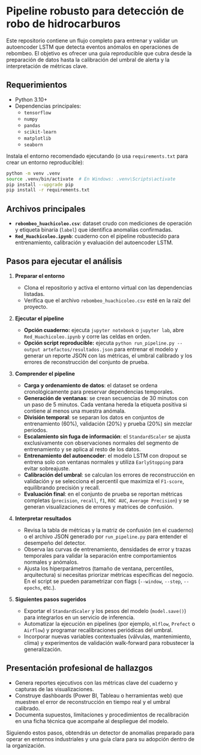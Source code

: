 # Pipeline robusto para detección de robo de hidrocarburos

Este repositorio contiene un flujo completo para entrenar y validar un autoencoder LSTM que detecta eventos anómalos en operaciones de rebombeo. El objetivo es ofrecer una guía reproducible que cubra desde la preparación de datos hasta la calibración del umbral de alerta y la interpretación de métricas clave.

## Requerimientos

- Python 3.10+
- Dependencias principales:
  - `tensorflow`
  - `numpy`
  - `pandas`
  - `scikit-learn`
  - `matplotlib`
  - `seaborn`

Instala el entorno recomendado ejecutando (o usa `requirements.txt` para crear un entorno reproducible):

```bash
python -m venv .venv
source .venv/bin/activate  # En Windows: .venv\Scripts\activate
pip install --upgrade pip
pip install -r requirements.txt
```

## Archivos principales

- **`rebombeo_huachicoleo.csv`**: dataset crudo con mediciones de operación y etiqueta binaria (`label`) que identifica anomalías confirmadas.
- **`Red_Huachicoleo.ipynb`**: cuaderno con el pipeline robustecido para entrenamiento, calibración y evaluación del autoencoder LSTM.

## Pasos para ejecutar el análisis

1. **Preparar el entorno**
   - Clona el repositorio y activa el entorno virtual con las dependencias listadas.
   - Verifica que el archivo `rebombeo_huachicoleo.csv` esté en la raíz del proyecto.

2. **Ejecutar el pipeline**
   - **Opción cuaderno:** ejecuta `jupyter notebook` o `jupyter lab`, abre `Red_Huachicoleo.ipynb` y corre las celdas en orden.
   - **Opción script reproducible:** ejecuta `python run_pipeline.py --output artefactos/resultados.json` para entrenar el modelo y generar un reporte JSON con las métricas, el umbral calibrado y los errores de reconstrucción del conjunto de prueba.

3. **Comprender el pipeline**
   - **Carga y ordenamiento de datos**: el dataset se ordena cronológicamente para preservar dependencias temporales.
   - **Generación de ventanas**: se crean secuencias de 30 minutos con un paso de 5 minutos. Cada ventana hereda la etiqueta positiva si contiene al menos una muestra anómala.
   - **División temporal**: se separan los datos en conjuntos de entrenamiento (60%), validación (20%) y prueba (20%) sin mezclar periodos.
   - **Escalamiento sin fuga de información**: el `StandardScaler` se ajusta exclusivamente con observaciones normales del segmento de entrenamiento y se aplica al resto de los datos.
   - **Entrenamiento del autoencoder**: el modelo LSTM con dropout se entrena solo con ventanas normales y utiliza `EarlyStopping` para evitar sobreajuste.
   - **Calibración del umbral**: se calculan los errores de reconstrucción en validación y se selecciona el percentil que maximiza el `F1-score`, equilibrando precisión y recall.
   - **Evaluación final**: en el conjunto de prueba se reportan métricas completas (`precision`, `recall`, `f1`, `ROC AUC`, `Average Precision`) y se generan visualizaciones de errores y matrices de confusión.

4. **Interpretar resultados**
   - Revisa la tabla de métricas y la matriz de confusión (en el cuaderno) o el archivo JSON generado por `run_pipeline.py` para entender el desempeño del detector.
   - Observa las curvas de entrenamiento, densidades de error y trazas temporales para validar la separación entre comportamientos normales y anómalos.
   - Ajusta los hiperparámetros (tamaño de ventana, percentiles, arquitectura) si necesitas priorizar métricas específicas del negocio. En el script se pueden parametrizar con flags (`--window`, `--step`, `--epochs`, etc.).

5. **Siguientes pasos sugeridos**
   - Exportar el `StandardScaler` y los pesos del modelo (`model.save()`) para integrarlos en un servicio de inferencia.
   - Automatizar la ejecución en pipelines (por ejemplo, `mlflow`, `Prefect` o `Airflow`) y programar recalibraciones periódicas del umbral.
   - Incorporar nuevas variables contextuales (válvulas, mantenimiento, clima) y experimentos de validación walk-forward para robustecer la generalización.

## Presentación profesional de hallazgos

- Genera reportes ejecutivos con las métricas clave del cuaderno y capturas de las visualizaciones.
- Construye dashboards (Power BI, Tableau o herramientas web) que muestren el error de reconstrucción en tiempo real y el umbral calibrado.
- Documenta supuestos, limitaciones y procedimientos de recalibración en una ficha técnica que acompañe al despliegue del modelo.

Siguiendo estos pasos, obtendrás un detector de anomalías preparado para operar en entornos industriales y una guía clara para su adopción dentro de la organización.
